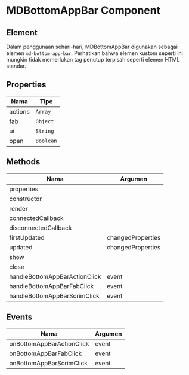 # MDBottomAppBar Component

## Element

Dalam penggunaan sehari-hari, MDBottomAppBar digunakan sebagai elemen `md-bottom-app-bar`. Perhatikan bahwa elemen kustom seperti ini mungkin tidak memerlukan tag penutup terpisah seperti elemen HTML standar.

## Properties

| Nama | Tipe |
| --- | --- |
| actions | `Array` |
| fab | `Object` |
| ui | `String` |
| open | `Boolean` |

## Methods

| Nama | Argumen |
| --- | --- |
| properties |  |
| constructor |  |
| render |  |
| connectedCallback |  |
| disconnectedCallback |  |
| firstUpdated | changedProperties |
| updated | changedProperties |
| show |  |
| close |  |
| handleBottomAppBarActionClick | event |
| handleBottomAppBarFabClick | event |
| handleBottomAppBarScrimClick | event |

## Events

| Nama | Argumen |
| --- | --- |
| onBottomAppBarActionClick | event |
| onBottomAppBarFabClick | event |
| onBottomAppBarScrimClick | event |

